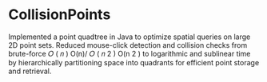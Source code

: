 # CollisionPoints
Implemented a point quadtree in Java to optimize spatial queries on large 2D point sets. Reduced mouse-click detection and collision checks from brute-force  𝑂 ( 𝑛 ) O(n)/ 𝑂 ( 𝑛 2 ) O(n 2 ) to logarithmic and sublinear time by hierarchically partitioning space into quadrants for efficient point storage and retrieval.
